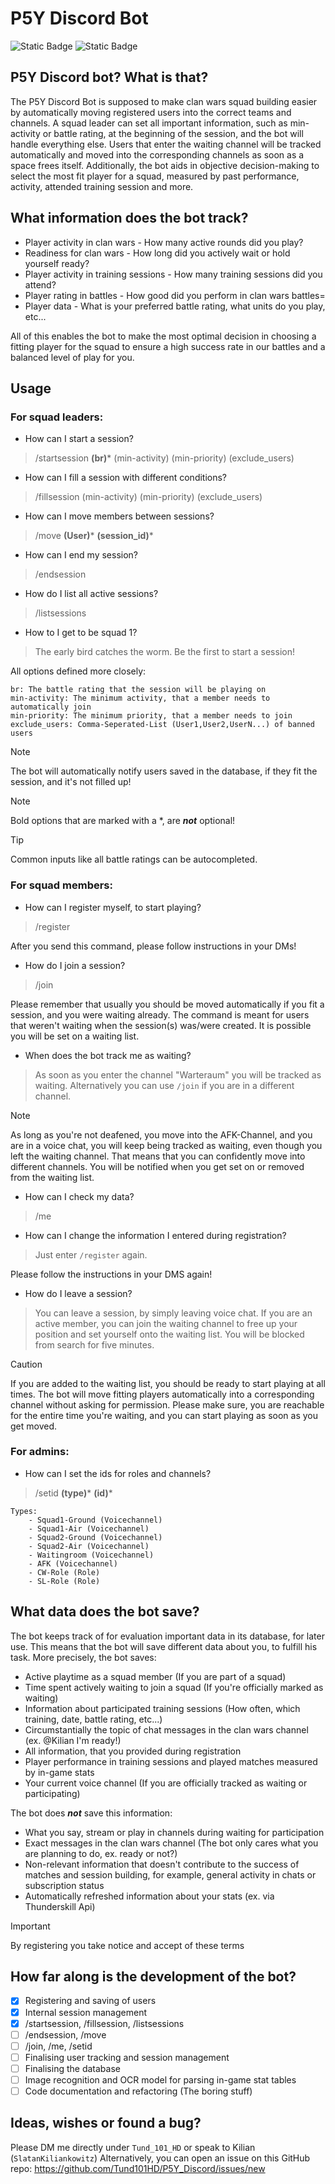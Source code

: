 # P5Y Discord Bot
![Static Badge](https://img.shields.io/badge/Sprache-Auf%20Deutsch%20wechseln-%20?style=flat&labelColor=%23505793&color=%236e3605&link=https%3A%2F%2Fgithub.com%2FTund101HD%2FP5Y_Discord%2Fblob%2F00aa3c9d0addf0c9f9a6a0e029de0a24a3e9c3e3%2FREADME.de-DE.md&link=https%3A%2F%2Fgithub.com%2FTund101HD%2FP5Y_Discord%2Fblob%2F00aa3c9d0addf0c9f9a6a0e029de0a24a3e9c3e3%2FREADME.de-DE.md) ![Static Badge](https://img.shields.io/badge/Community-Join%20Discord-%20?style=flat&labelColor=%23505793&color=%23933a43&link=https%3A%2F%2Fdiscord.gg%2Fpsytune)


## P5Y Discord bot? What is that?

The P5Y Discord Bot is supposed to make clan wars squad building easier by automatically moving registered users into 
the correct teams and channels. A squad leader can set all important information, such as min-activity or battle rating, at the beginning
of the session, and the bot will handle everything else. Users that enter the waiting channel will be tracked automatically and moved into the
corresponding channels as soon as a space frees itself. Additionally, the bot aids in objective decision-making to select the most fit player
for a squad, measured by past performance, activity, attended training session and more.

## What information does the bot track?

+ Player activity in clan wars - How many active rounds did you play?
+ Readiness for clan wars - How long did you actively wait or hold yourself ready?
+ Player activity in training sessions - How many training sessions did you attend?
+ Player rating in battles - How good did you perform in clan wars battles=
+ Player data - What is your preferred battle rating, what units do you play, etc...

All of this enables the bot to make the most optimal decision in choosing a fitting player for the squad to ensure a high success rate
in our battles and a balanced level of play for you.

## Usage
### For squad leaders:
+ How can I start a session?
> /startsession **(br)*** (min-activity) (min-priority) (exclude_users)

+ How can I fill a session with different conditions?
>/fillsession (min-activity) (min-priority) (exclude_users)

+ How can I move members between sessions?
> /move **(User)*** **(session_id)***

+ How can I end my session?
> /endsession
    
+ How do I list all active sessions? 
> /listsessions

+ How to I get to be squad 1?
> The early bird catches the worm. Be the first to start a session!

All options defined more closely:
    
    br: The battle rating that the session will be playing on
    min-activity: The minimum activity, that a member needs to automatically join
    min-priority: The minimum priority, that a member needs to join
    exclude_users: Comma-Seperated-List (User1,User2,UserN...) of banned users
> [!NOTE]
> The bot will automatically notify users saved in the database, if they fit the session, and it's not filled up!

> [!NOTE]
> Bold options that are marked with a *, are **_not_** optional!

> [!TIP]
> Common inputs like all battle ratings can be autocompleted.

### For squad members:
+ How can I register myself, to start playing?
> /register

After you send this command, please follow instructions in your DMs!

+ How do I join a session?
>/join 

Please remember that usually you should be moved automatically if you fit a session, and you were waiting already. The command
is meant for users that weren't waiting when the session(s) was/were created. It is possible you will be set on a waiting list.

+ When does the bot track me as waiting?
> As soon as you enter the channel "Warteraum" you will be tracked as waiting. Alternatively you can use
> `/join` if you are in a different channel.

> [!NOTE]
> As long as you're not deafened, you move into the AFK-Channel, and you are in a voice chat, you will keep being tracked as 
> waiting, even though you left the waiting channel. That means that you can confidently move into different channels. You will
> be notified when you get set on or removed from the waiting list.

+ How can I check my data?
> /me


+ How can I change the information I entered during registration?
> Just enter `/register` again.

Please follow the instructions in your DMS again!

+ How do I leave a session?
> You can leave a session, by simply leaving voice chat. If you are an active member, you can join the waiting channel to
> free up your position and set yourself onto the waiting list. You will be blocked from search for five minutes.

> [!CAUTION]
> If you are added to the waiting list, you should be ready to start playing at all times. The bot will move fitting players automatically into
> a corresponding channel without asking for permission. Please make sure, you are reachable for the entire time you're waiting, and you can start
> playing as soon as you get moved.

### For admins:

+ How can I set the ids for roles and channels?
> /setid **(type)*** **(id)***

    Types:
        - Squad1-Ground (Voicechannel)
        - Squad1-Air (Voicechannel)
        - Squad2-Ground (Voicechannel)
        - Squad2-Air (Voicechannel)
        - Waitingroom (Voicechannel)
        - AFK (Voicechannel)
        - CW-Role (Role)
        - SL-Role (Role)

## What data does the bot save?

The bot keeps track of for evaluation important data in its database, for later use. This means that the bot will save different
data about you, to fulfill his task. More precisely, the bot saves:

+ Active playtime as a squad member (If you are part of a squad)
+ Time spent actively waiting to join a squad (If you're officially marked as waiting)
+ Information about participated training sessions (How often, which training, date, battle rating, etc...)
+ Circumstantially the topic of chat messages in the clan wars channel (ex. @Kilian I'm ready!)
+ All information, that you provided during registration
+ Player performance in training sessions and played matches measured by in-game stats
+ Your current voice channel (If you are officially tracked as waiting or participating)

The bot does ***not*** save this information:

+ What you say, stream or play in channels during waiting for participation
+ Exact messages in the clan wars channel (The bot only cares what you are planning to do, ex. ready or not?)
+ Non-relevant information that doesn't contribute to the success of matches and session building, for example, general activity in chats or subscription status
+ Automatically refreshed information about your stats (ex. via Thunderskill Api)

> [!IMPORTANT]
> By registering you take notice and accept of these terms


## How far along is the development of the bot?

- [x] Registering and saving of users
- [x] Internal session management 
- [x] /startsession, /fillsession, /listsessions
- [ ] /endsession, /move
- [ ] /join, /me, /setid
- [ ] Finalising user tracking and session management
- [ ] Finalising the database
- [ ] Image recognition and OCR model for parsing in-game stat tables
- [ ] Code documentation and refactoring (The boring stuff)

## Ideas, wishes or found a bug?

Please DM me directly under `Tund_101_HD` or speak to Kilian (`SlatanKiliankowitz`)
Alternatively, you can open an issue on this GitHub repo: https://github.com/Tund101HD/P5Y_Discord/issues/new